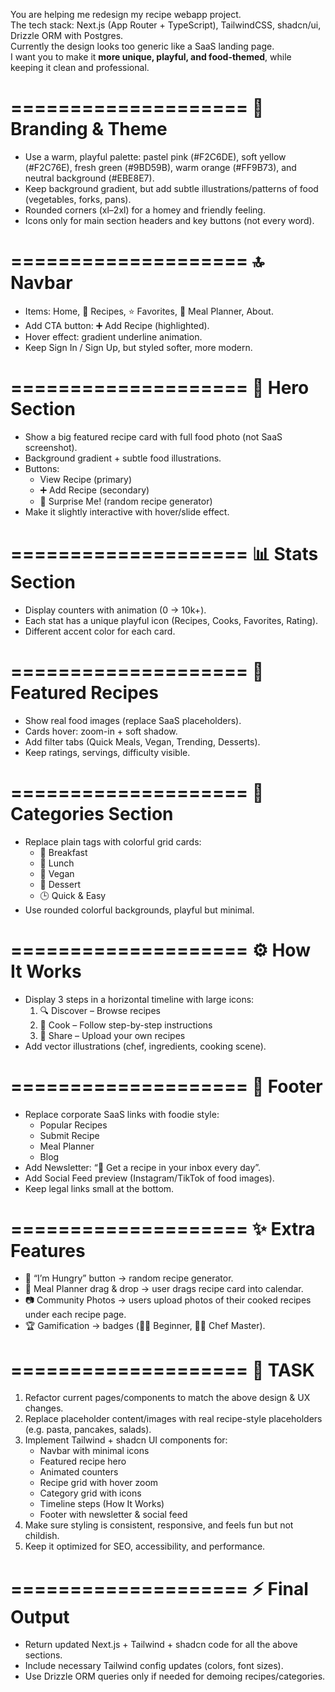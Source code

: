 You are helping me redesign my recipe webapp project.  
The tech stack: Next.js (App Router + TypeScript), TailwindCSS, shadcn/ui, Drizzle ORM with Postgres.  
Currently the design looks too generic like a SaaS landing page.  
I want you to make it **more unique, playful, and food-themed**, while keeping it clean and professional.

====================
🎨 Branding & Theme
====================
- Use a warm, playful palette: pastel pink (#F2C6DE), soft yellow (#F2C76E), fresh green (#9BD59B), warm orange (#FF9B73), and neutral background (#EBE8E7).
- Keep background gradient, but add subtle illustrations/patterns of food (vegetables, forks, pans).
- Rounded corners (xl–2xl) for a homey and friendly feeling.
- Icons only for main section headers and key buttons (not every word).

====================
🔝 Navbar
====================
- Items: Home, 🍲 Recipes, ⭐ Favorites, 📅 Meal Planner, About.
- Add CTA button: ➕ Add Recipe (highlighted).
- Hover effect: gradient underline animation.
- Keep Sign In / Sign Up, but styled softer, more modern.

====================
🥗 Hero Section
====================
- Show a big featured recipe card with full food photo (not SaaS screenshot).
- Background gradient + subtle food illustrations.
- Buttons:
  - View Recipe (primary)
  - ➕ Add Recipe (secondary)
  - 🎲 Surprise Me! (random recipe generator)
- Make it slightly interactive with hover/slide effect.

====================
📊 Stats Section
====================
- Display counters with animation (0 → 10k+).
- Each stat has a unique playful icon (Recipes, Cooks, Favorites, Rating).
- Different accent color for each card.

====================
🍳 Featured Recipes
====================
- Show real food images (replace SaaS placeholders).
- Cards hover: zoom-in + soft shadow.
- Add filter tabs (Quick Meals, Vegan, Trending, Desserts).
- Keep ratings, servings, difficulty visible.

====================
🍴 Categories Section
====================
- Replace plain tags with colorful grid cards:
  - 🍳 Breakfast
  - 🍔 Lunch
  - 🥗 Vegan
  - 🍰 Dessert
  - 🕒 Quick & Easy
- Use rounded colorful backgrounds, playful but minimal.

====================
⚙️ How It Works
====================
- Display 3 steps in a horizontal timeline with large icons:
  1. 🔍 Discover – Browse recipes
  2. 🍳 Cook – Follow step-by-step instructions
  3. 🤝 Share – Upload your own recipes
- Add vector illustrations (chef, ingredients, cooking scene).

====================
📩 Footer
====================
- Replace corporate SaaS links with foodie style:
  - Popular Recipes
  - Submit Recipe
  - Meal Planner
  - Blog
- Add Newsletter: “🍴 Get a recipe in your inbox every day”.
- Add Social Feed preview (Instagram/TikTok of food images).
- Keep legal links small at the bottom.

====================
✨ Extra Features
====================
- 🎲 “I’m Hungry” button → random recipe generator.
- 📅 Meal Planner drag & drop → user drags recipe card into calendar.
- 📷 Community Photos → users upload photos of their cooked recipes under each recipe page.
- 🏆 Gamification → badges (👩‍🍳 Beginner, 🧑‍🍳 Chef Master).

====================
📌 TASK
====================
1. Refactor current pages/components to match the above design & UX changes.  
2. Replace placeholder content/images with real recipe-style placeholders (e.g. pasta, pancakes, salads).  
3. Implement Tailwind + shadcn UI components for:
   - Navbar with minimal icons
   - Featured recipe hero
   - Animated counters
   - Recipe grid with hover zoom
   - Category grid with icons
   - Timeline steps (How It Works)
   - Footer with newsletter & social feed
4. Make sure styling is consistent, responsive, and feels fun but not childish.  
5. Keep it optimized for SEO, accessibility, and performance.  

====================
⚡ Final Output
====================
- Return updated Next.js + Tailwind + shadcn code for all the above sections.  
- Include necessary Tailwind config updates (colors, font sizes).  
- Use Drizzle ORM queries only if needed for demoing recipes/categories.  
